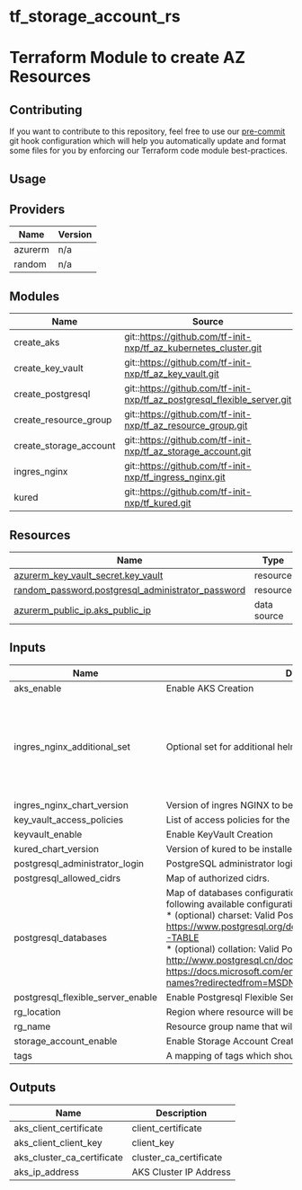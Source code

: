 # tf_storage_account_rs

<!-- BEGIN_TF_DOCS -->
# Terraform Module to create AZ Resources

## Contributing
If you want to contribute to this repository, feel free to use our [pre-commit](https://pre-commit.com/) git hook configuration
which will help you automatically update and format some files for you by enforcing our Terraform code module best-practices.

## Usage


## Providers

| Name | Version |
|------|---------|
| azurerm | n/a |
| random | n/a |

## Modules

| Name | Source | Version |
|------|--------|---------|
| create\_aks | git::https://github.com/tf-init-nxp/tf_az_kubernetes_cluster.git | v0.1 |
| create\_key\_vault | git::https://github.com/tf-init-nxp/tf_az_key_vault.git | v0.1 |
| create\_postgresql | git::https://github.com/tf-init-nxp/tf_az_postgresql_flexible_server.git | v0.1 |
| create\_resource\_group | git::https://github.com/tf-init-nxp/tf_az_resource_group.git | v0.1 |
| create\_storage\_account | git::https://github.com/tf-init-nxp/tf_az_storage_account.git | v0.1 |
| ingres\_nginx | git::https://github.com/tf-init-nxp/tf_ingress_nginx.git | main |
| kured | git::https://github.com/tf-init-nxp/tf_kured.git | v0.1 |

## Resources

| Name | Type |
|------|------|
| [azurerm_key_vault_secret.key_vault](https://registry.terraform.io/providers/hashicorp/azurerm/latest/docs/resources/key_vault_secret) | resource |
| [random_password.postgresql_administrator_password](https://registry.terraform.io/providers/hashicorp/random/latest/docs/resources/password) | resource |
| [azurerm_public_ip.aks_public_ip](https://registry.terraform.io/providers/hashicorp/azurerm/latest/docs/data-sources/public_ip) | data source |

## Inputs

| Name | Description | Type | Default | Required |
|------|-------------|------|---------|:--------:|
| aks\_enable | Enable AKS Creation | `bool` | `true` | no |
| ingres\_nginx\_additional\_set | Optional set for additional helm settings | <pre>set(<br>    object(<br>      {<br>        name  = string<br>        value = string<br>        type  = optional(string)<br>      }<br>    )<br>  )</pre> | `[]` | no |
| ingres\_nginx\_chart\_version | Version of ingres NGINX to be installed | `string` | n/a | yes |
| key\_vault\_access\_policies | List of access policies for the Key Vault. | `any` | `[]` | no |
| keyvault\_enable | Enable KeyVault Creation | `bool` | `true` | no |
| kured\_chart\_version | Version of kured to be installed | `string` | n/a | yes |
| postgresql\_administrator\_login | PostgreSQL administrator login. | `string` | `"postgresql"` | no |
| postgresql\_allowed\_cidrs | Map of authorized cidrs. | `map(string)` | n/a | yes |
| postgresql\_databases | Map of databases configurations with database name as key and following available configuration option:<br>   *  (optional) charset: Valid PostgreSQL charset : https://www.postgresql.org/docs/current/multibyte.html#CHARSET-TABLE<br>   *  (optional) collation: Valid PostgreSQL collation : http://www.postgresql.cn/docs/13/collation.html - be careful about https://docs.microsoft.com/en-us/windows/win32/intl/locale-names?redirectedfrom=MSDN | <pre>map(object({<br>    charset   = optional(string, "UTF8")<br>    collation = optional(string, "en_US.UTF8")<br>  }))</pre> | n/a | yes |
| postgresql\_flexible\_server\_enable | Enable Postgresql Flexible Server Creation | `bool` | `true` | no |
| rg\_location | Region where resource will be created | `string` | `"westeurope"` | no |
| rg\_name | Resource group name that will be created | `string` | n/a | yes |
| storage\_account\_enable | Enable Storage Account Creation | `bool` | `true` | no |
| tags | A mapping of tags which should be assigned to all resources | `map(any)` | `{}` | no |

## Outputs

| Name | Description |
|------|-------------|
| aks\_client\_certificate | client\_certificate |
| aks\_client\_client\_key | client\_key |
| aks\_cluster\_ca\_certificate | cluster\_ca\_certificate |
| aks\_ip\_address | AKS Cluster IP Address |
<!-- END_TF_DOCS -->
